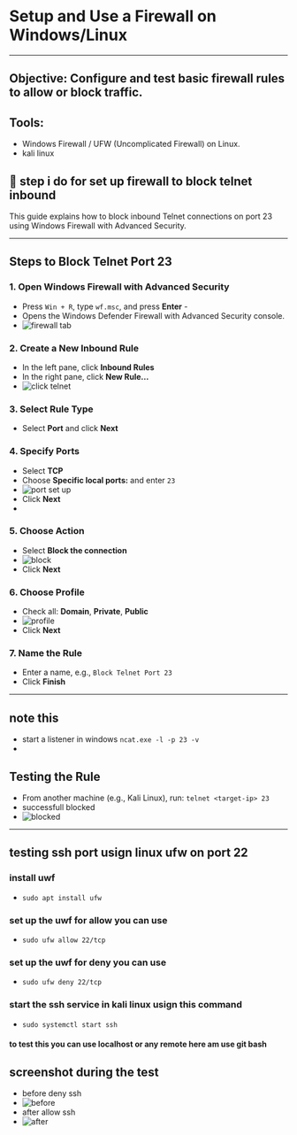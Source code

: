 # Setup and Use a Firewall on Windows/Linux
---
##  Objective: Configure and test basic firewall rules to allow or block traffic.

##  Tools: 
-  Windows Firewall / UFW (Uncomplicated Firewall) on Linux.
-  kali linux


## 👣 step i do for set up firewall to block telnet inbound


This guide explains how to block inbound Telnet connections on port 23 using Windows Firewall with Advanced Security.

---

## Steps to Block Telnet Port 23

### 1. Open Windows Firewall with Advanced Security
- Press `Win + R`, type `wf.msc`, and press **Enter** -
- Opens the Windows Defender Firewall with Advanced Security console.
- ![firewall tab](images/firewall%20first%20page.png)


### 2. Create a New Inbound Rule
- In the left pane, click **Inbound Rules**  
- In the right pane, click **New Rule...**
- ![click telnet](images/click%20inbound.png)

### 3. Select Rule Type
- Select **Port** and click **Next**


### 4. Specify Ports
- Select **TCP**  
- Choose **Specific local ports:** and enter `23`
- ![port set up](images/add%20rule.png)
- Click **Next**
- 

### 5. Choose Action
- Select **Block the connection**
- ![block](images/block%20telnet.png)  
- Click **Next**

### 6. Choose Profile
- Check all: **Domain**, **Private**, **Public**
- ![profile](images/profile.png)  
- Click **Next**

### 7. Name the Rule
- Enter a name, e.g., `Block Telnet Port 23`  
- Click **Finish**

---
## note this 
- start a listener in windows  `ncat.exe -l -p 23 -v`
- 


## Testing the Rule

- From another machine (e.g., Kali Linux), run: `telnet <target-ip> 23`
- successfull blocked
- ![blocked](images/telnet.png)

---
## testing ssh port usign linux ufw on port 22

### install uwf 
- `sudo apt install ufw`
### set up the uwf for allow you can use 
- `sudo ufw allow 22/tcp`
### set up the uwf for deny you can use
- `sudo ufw deny 22/tcp`
### start the ssh service in kali linux usign this command
- `sudo systemctl start ssh`

#### to test this you can use localhost or any remote here am use git bash
## screenshot during the test
- before deny ssh
- ![before](images/before%20beny%20ssh.png)
- after allow ssh
- ![after](images/after%20allow%20ssh.png)
